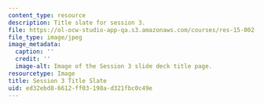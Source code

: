 ```yaml
---
content_type: resource
description: Title slate for session 3.
file: https://ol-ocw-studio-app-qa.s3.amazonaws.com/courses/res-15-002-mission-metrics-finance-training-for-federal-credit-program-professionals-summer-2016/ed32ebd86612ff03198ad321fbc0c49e_RES15-002_Session_3.jpg
file_type: image/jpeg
image_metadata:
  caption: ''
  credit: ''
  image-alt: Image of the Session 3 slide deck title page.
resourcetype: Image
title: Session 3 Title Slate
uid: ed32ebd8-6612-ff03-198a-d321fbc0c49e
---
```

